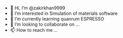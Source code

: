 - 👋 Hi, I’m @zakirkhan9999
- 👀 I’m interested in Simulation of materials software
- 🌱 I’m currently learning quanrum ESPRESSO
- 💞️ I’m looking to collaborate on ...
- 📫 How to reach me ...

<!---
zakirkhan9999/zakirkhan9999 is a ✨ special ✨ repository because its `README.md` (this file) appears on your GitHub profile.
You can click the Preview link to take a look at your changes.
--->
